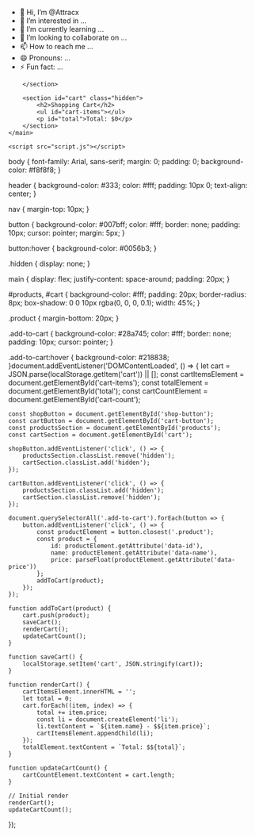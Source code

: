 - 👋 Hi, I’m @Attracx
- 👀 I’m interested in ...
- 🌱 I’m currently learning ...
- 💞️ I’m looking to collaborate on ...
- 📫 How to reach me ...
- 😄 Pronouns: ...
- ⚡ Fun fact: ...

<!---
Attracx/Attracx is a ✨ special ✨ repository because its `README.md` (this file) appears on your GitHub profile.
You can click the Preview link to take a look at your changes.
--
<!DOCTYPE html>
<html lang="en">
<head>
    <meta charset="UTF-8">
    <meta name="viewport" content="width=device-width, initial-scale=1.0">
    <title>Simple E-commerce Store</title>
    <link rel="stylesheet" href="styles.css">
</head>
<body>
    <header>
        <h1>Welcome to My E-commerce Store</h1>
        <nav>
            <button id="shop-button">Shop</button>
            <button id="cart-button">Cart (<span id="cart-count">0</span>)</button>
        </nav>
    </header>

    <main>
        <section id="products" class="hidden">
            <h2>Products</h2>
            <div class="product" data-id="1" data-name="Product 1" data-price="10">
                <h3>Product 1</h3>
                <p>Price: $10</p>
                <button class="add-to-cart">Add to Cart</button>
            </div>
            <div class="product" data-id="2" data-name="Product 2" data-price="20">
                <h3>Product 2</h3>
                <p>Price: $20</p>
                <button class="add-to-cart">Add to Cart</button>
            </div>
            <!-- और उत्पाद जोड़ें -->
        </section>

        <section id="cart" class="hidden">
            <h2>Shopping Cart</h2>
            <ul id="cart-items"></ul>
            <p id="total">Total: $0</p>
        </section>
    </main>

    <script src="script.js"></script>
</body>
</html>
body {
    font-family: Arial, sans-serif;
    margin: 0;
    padding: 0;
    background-color: #f8f8f8;
}

header {
    background-color: #333;
    color: #fff;
    padding: 10px 0;
    text-align: center;
}

nav {
    margin-top: 10px;
}

button {
    background-color: #007bff;
    color: #fff;
    border: none;
    padding: 10px;
    cursor: pointer;
    margin: 5px;
}

button:hover {
    background-color: #0056b3;
}

.hidden {
    display: none;
}

main {
    display: flex;
    justify-content: space-around;
    padding: 20px;
}

#products, #cart {
    background-color: #fff;
    padding: 20px;
    border-radius: 8px;
    box-shadow: 0 0 10px rgba(0, 0, 0, 0.1);
    width: 45%;
}

.product {
    margin-bottom: 20px;
}

.add-to-cart {
    background-color: #28a745;
    color: #fff;
    border: none;
    padding: 10px;
    cursor: pointer;
}

.add-to-cart:hover {
    background-color: #218838;
}document.addEventListener('DOMContentLoaded', () => {
    let cart = JSON.parse(localStorage.getItem('cart')) || [];
    const cartItemsElement = document.getElementById('cart-items');
    const totalElement = document.getElementById('total');
    const cartCountElement = document.getElementById('cart-count');

    const shopButton = document.getElementById('shop-button');
    const cartButton = document.getElementById('cart-button');
    const productsSection = document.getElementById('products');
    const cartSection = document.getElementById('cart');

    shopButton.addEventListener('click', () => {
        productsSection.classList.remove('hidden');
        cartSection.classList.add('hidden');
    });

    cartButton.addEventListener('click', () => {
        productsSection.classList.add('hidden');
        cartSection.classList.remove('hidden');
    });

    document.querySelectorAll('.add-to-cart').forEach(button => {
        button.addEventListener('click', () => {
            const productElement = button.closest('.product');
            const product = {
                id: productElement.getAttribute('data-id'),
                name: productElement.getAttribute('data-name'),
                price: parseFloat(productElement.getAttribute('data-price'))
            };
            addToCart(product);
        });
    });

    function addToCart(product) {
        cart.push(product);
        saveCart();
        renderCart();
        updateCartCount();
    }

    function saveCart() {
        localStorage.setItem('cart', JSON.stringify(cart));
    }

    function renderCart() {
        cartItemsElement.innerHTML = '';
        let total = 0;
        cart.forEach((item, index) => {
            total += item.price;
            const li = document.createElement('li');
            li.textContent = `${item.name} - $${item.price}`;
            cartItemsElement.appendChild(li);
        });
        totalElement.textContent = `Total: $${total}`;
    }

    function updateCartCount() {
        cartCountElement.textContent = cart.length;
    }

    // Initial render
    renderCart();
    updateCartCount();
});
